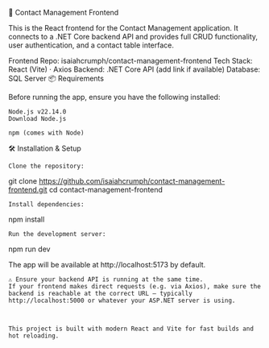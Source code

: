 🚀 Contact Management Frontend

This is the React frontend for the Contact Management application. It connects to a .NET Core backend API and provides full CRUD functionality, user authentication, and a contact table interface.

Frontend Repo: isaiahcrumph/contact-management-frontend
Tech Stack: React (Vite) · Axios
Backend: .NET Core API (add link if available)
Database: SQL Server
📦 Requirements

Before running the app, ensure you have the following installed:

    Node.js v22.14.0
    Download Node.js

    npm (comes with Node)

🛠️ Installation & Setup

    Clone the repository:

git clone https://github.com/isaiahcrumph/contact-management-frontend.git
cd contact-management-frontend

    Install dependencies:

npm install

    Run the development server:

npm run dev

The app will be available at http://localhost:5173 by default.

    ⚠️ Ensure your backend API is running at the same time.
    If your frontend makes direct requests (e.g. via Axios), make sure the backend is reachable at the correct URL — typically http://localhost:5000 or whatever your ASP.NET server is using.



    This project is built with modern React and Vite for fast builds and hot reloading.
  
